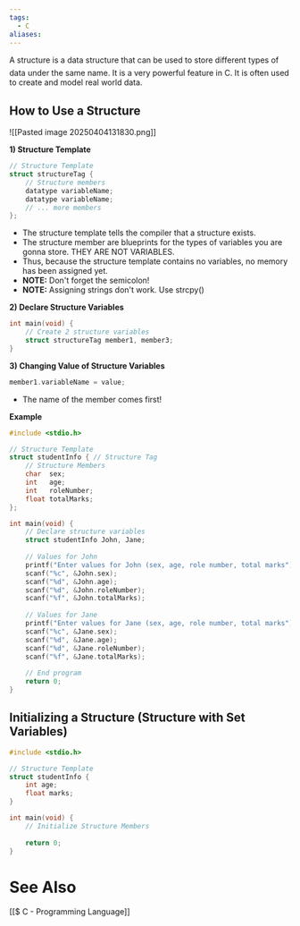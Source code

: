 ```yaml
---
tags:
  - C
aliases:
---
```

A structure is a data structure that can be used to store different types of data under the same name. It is a very powerful feature in C. It is often used to create and model real world data.

## How to Use a Structure
![[Pasted image 20250404131830.png]]

**1) Structure Template**
```c showlinenumbers
// Structure Template
struct structureTag {
	// Structure members
	datatype variableName;
	datatype variableName;
	// ... more members
};
```
- The structure template tells the compiler that a structure exists.
- The structure member are blueprints for the types of variables you are gonna store. THEY ARE NOT VARIABLES.
-  Thus, because the structure template contains no variables, no memory has been assigned yet.
- **NOTE:** Don't forget the semicolon!
- **NOTE:** Assigning strings don't work. Use strcpy()

**2) Declare Structure Variables**
```c showlinenumbers
int main(void) {
	// Create 2 structure variables 
	struct structureTag member1, member3; 
}
```

**3) Changing Value of Structure Variables**
```c showlinenumbers 
member1.variableName = value;
```
- The name of the member comes first!
  
**Example**
```c showlinenumbers
#include <stdio.h>

// Structure Template
struct studentInfo { // Structure Tag
	// Structure Members
	char  sex; 
	int   age;
	int   roleNumber;
	float totalMarks;
};

int main(void) {
	// Declare structure variables
	struct studentInfo John, Jane;
	
	// Values for John
	printf("Enter values for John (sex, age, role number, total marks");
	scanf("%c", &John.sex);
	scanf("%d", &John.age);
	scanf("%d", &John.roleNumber);
	scanf("%f", &John.totalMarks);
	
	// Values for Jane
	printf("Enter values for Jane (sex, age, role number, total marks");
	scanf("%c", &Jane.sex);
	scanf("%d", &Jane.age);
	scanf("%d", &Jane.roleNumber);
	scanf("%f", &Jane.totalMarks);
	
	// End program
	return 0;
}
```

## Initializing a Structure (Structure with Set Variables)
```c showlinenumbers
#include <stdio.h>

// Structure Template
struct studentInfo {
	int age;
	float marks;
}

int main(void) {
	// Initialize Structure Members
	
	return 0;
}
```
# See Also
[[$ C - Programming Language]]